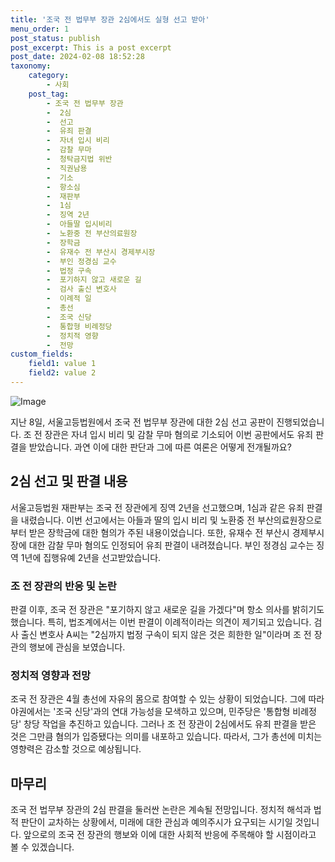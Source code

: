 ```yaml
---
title: '조국 전 법무부 장관 2심에서도 실형 선고 받아'
menu_order: 1
post_status: publish
post_excerpt: This is a post excerpt
post_date: 2024-02-08 18:52:28
taxonomy:
    category:
        - 사회
    post_tag:
        - 조국 전 법무부 장관
        -  2심
        -  선고
        -  유죄 판결
        -  자녀 입시 비리
        -  감찰 무마
        -  청탁금지법 위반
        -  직권남용
        -  기소
        -  항소심
        -  재판부
        -  1심
        -  징역 2년
        -  아들딸 입시비리
        -  노환중 전 부산의료원장
        -  장학금
        -  유재수 전 부산시 경제부시장
        -  부인 정경심 교수
        -  법정 구속
        -  포기하지 않고 새로운 길
        -  검사 출신 변호사
        -  이례적 일
        -  총선
        -  조국 신당
        -  통합형 비례정당
        -  정치적 영향
        -  전망
custom_fields:
    field1: value 1
    field2: value 2
---
```


![Image](https://imgnews.pstatic.net/image/262/2024/02/08/0000017191_001_20240208155101250.jpg?type=w647)

지난 8일, 서울고등법원에서 조국 전 법무부 장관에 대한 2심 선고 공판이 진행되었습니다. 조 전 장관은 자녀 입시 비리 및 감찰 무마 혐의로 기소되어 이번 공판에서도 유죄 판결을 받았습니다. 과연 이에 대한 판단과 그에 따른 여론은 어떻게 전개될까요?
## 2심 선고 및 판결 내용
서울고등법원 재판부는 조국 전 장관에게 징역 2년을 선고했으며, 1심과 같은 유죄 판결을 내렸습니다. 이번 선고에서는 아들과 딸의 입시 비리 및 노환중 전 부산의료원장으로부터 받은 장학금에 대한 혐의가 주된 내용이었습니다. 또한, 유재수 전 부산시 경제부시장에 대한 감찰 무마 혐의도 인정되어 유죄 판결이 내려졌습니다. 부인 정경심 교수는 징역 1년에 집행유예 2년을 선고받았습니다.
### 조 전 장관의 반응 및 논란
판결 이후, 조국 전 장관은 "포기하지 않고 새로운 길을 가겠다"며 항소 의사를 밝히기도 했습니다. 특히, 법조계에서는 이번 판결이 이례적이라는 의견이 제기되고 있습니다. 검사 출신 변호사 A씨는 "2심까지 법정 구속이 되지 않은 것은 희한한 일"이라며 조 전 장관의 행보에 관심을 보였습니다. 
### 정치적 영향과 전망
조국 전 장관은 4월 총선에 자유의 몸으로 참여할 수 있는 상황이 되었습니다. 그에 따라 야권에서는 '조국 신당'과의 연대 가능성을 모색하고 있으며, 민주당은 '통합형 비례정당' 창당 작업을 추진하고 있습니다. 그러나 조 전 장관이 2심에서도 유죄 판결을 받은 것은 그만큼 혐의가 입증됐다는 의미를 내포하고 있습니다. 따라서, 그가 총선에 미치는 영향력은 감소할 것으로 예상됩니다.
## 마무리
조국 전 법무부 장관의 2심 판결을 둘러싼 논란은 계속될 전망입니다. 정치적 해석과 법적 판단이 교차하는 상황에서, 미래에 대한 관심과 예의주시가 요구되는 시기일 것입니다. 앞으로의 조국 전 장관의 행보와 이에 대한 사회적 반응에 주목해야 할 시점이라고 볼 수 있겠습니다.
